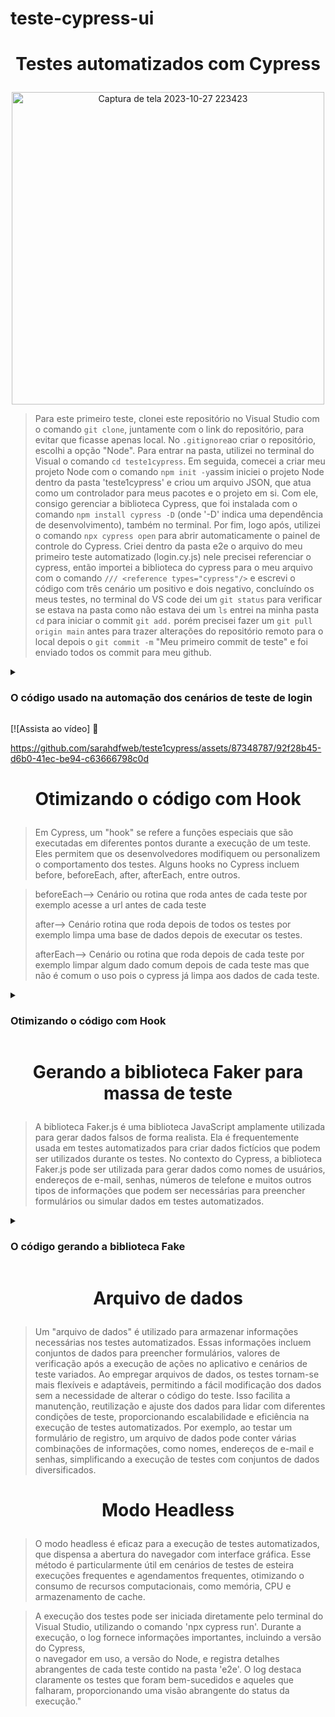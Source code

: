 # teste-cypress-ui
<h1><p align="center">Testes automatizados com Cypress </h1></p>
<p align="center">
<img src="https://github.com/sarahdfweb/teste1cypress/assets/87348787/b396168a-0a72-4008-8281-4723be6dd508" alt="Captura de tela 2023-10-27 223423" width="500" />  
</p>


> Para este primeiro teste, clonei este repositório no Visual Studio com o comando `git clone`, juntamente com o link do repositório, para evitar que ficasse apenas local. No `.gitignore`ao criar o repositório, escolhi a opção "Node". Para entrar na pasta, utilizei no terminal do Visual o comando `cd teste1cypress`. Em seguida, comecei a criar meu projeto Node com o comando `npm init -y`assim iniciei o projeto Node dentro da pasta 'teste1cypress' e criou um arquivo JSON, que atua como um controlador para meus pacotes e o projeto em si. Com ele, consigo gerenciar a biblioteca Cypress, que foi instalada com o comando `npm install cypress -D` (onde '-D' indica uma dependência de desenvolvimento), também no terminal. Por fim, logo após, utilizei o comando `npx cypress open` para abrir automaticamente o painel de controle do Cypress.
Criei dentro da pasta e2e o arquivo do meu primeiro teste automatizado (login.cy.js) nele precisei referenciar o cypress, então importei a biblioteca do cypress para o meu arquivo com o comando `/// <reference types="cypress"/>` e escrevi o código com três cenário um positivo e dois negativo, concluíndo os meus testes, no terminal do VS code dei um `git status` para verificar se estava na pasta como não estava dei um `ls` entrei na minha pasta `cd` para iniciar o commit  `git add.` porém precisei fazer um `git pull origin main` antes  para trazer alterações do repositório remoto para o local depois o `git commit -m` "Meu primeiro commit de teste" e foi enviado todos os commit para meu github.

<details>
<summary><h3>O código usado na automação dos cenários de teste de login</h3></summary>
  
````
/// <reference types="cypress"/>

// Cenário 01 Login válido
describe('Teste de Login', () => {
  it('Deve fazer login com sucesso', () => {
    // Visitar a página de login
    cy.visit('http://lojaebac.ebaconline.art.br/my-account/')
  
    // Preencher o formulário de login
    cy.get('#username').type('aluno_ebac@teste.com')
    cy.get('#password').type('teste@teste.com')
    // Clicar no botão de login
    cy.get('.woocommerce-form > .button').click()
    cy.get('.page-title').should('contain', 'Minha conta')
  })
})

// Cenário 02 Usuário inválido 
describe('Teste de Login', () => {
  it('Deve fazer login com sucesso', () => {
    // Visitar a página de login
    cy.visit('http://lojaebac.ebaconline.art.br/my-account/')
    // Preencher o formulário de login
    cy.get('#username').type('sarah_ebac@teste.com')
    cy.get('#password').type('teste@teste.com')
    // Clicar no botão de login
    cy.get('.woocommerce-form > .button').click()
    cy.get('.page-title').should('contain','Minha conta')
    cy.get('.woocommerce-error > li').should('contain','Endereço de e-mail desconhecido. Verifique novamente ou tente seu nome de usuário.')
  })
})

// Cenário 03 Senha inválida 
describe('Teste de Login', () => {
  it('Deve fazer login com sucesso', () => {
    // Visitar a página de login
    cy.visit('http://lojaebac.ebaconline.art.br/my-account/')
    // Preencher o formulário de login
    cy.get('#username').type('aluno_ebac@teste.com')
    cy.get('#password').type('teste@')
    // Clicar no botão de login
    cy.get('.woocommerce-form > .button').click()
    cy.get('.page-title').should('contain','Minha conta')
    cy.get('.woocommerce-error > li').should('contain','Erro: a senha fornecida para o e-mail aluno_ebac@teste.com está incorreta. Perdeu a senha?')
  })
})
````
</details>
  
[![Assista ao vídeo] 🚀

https://github.com/sarahdfweb/teste1cypress/assets/87348787/92f28b45-d6b0-41ec-be94-c63666798c0d
<h1><p align="center">Otimizando o código com Hook  </h1></p>

>Em Cypress, um "hook" se refere a funções especiais que são executadas em diferentes 
pontos durante a execução de um teste. Eles permitem que os desenvolvedores modifiquem 
ou personalizem o comportamento dos testes. Alguns hooks 
no Cypress incluem before, beforeEach, after, afterEach, entre outros.

>beforeEach--> Cenário ou rotina que roda antes de cada teste por exemplo acesse a url 
antes de cada teste
>
>after--> Cenário rotina que roda depois de todos os testes por exemplo limpa uma base 
de dados depois de executar os testes.
>
>afterEach--> Cenário ou rotina que roda depois de cada teste por exemplo limpar algum 
dado comum depois de cada teste mas que não é comum o uso pois o cypress já limpa 
aos dados de cada teste. 

<details>
<summary><h3>Otimizando o código com Hook</h3></summary>
  
````
/// <reference types="cypress"/>
// Cenário 01 Login válido
context('Teste de Login', () => {
 // Visitar a página de login
  beforeEach(() => {
    cy.visit('http://lojaebac.ebaconline.art.br/my-account/')
  });
 afterEach(() => {
    cy.screenshot()
 }); 
  it('Deve fazer login com sucesso', () => {
    // Preencher o formulário de login
    cy.get('#username').type('aluno_ebac@teste.com')
    cy.get('#password').type('teste@teste.com')
    // Clicar no botão de login
    cy.get('.woocommerce-form > .button').click()
    cy.get('.page-title').should('contain', 'Minha conta')
  })
// Cenário 02 Usuário inválido 
  it('Deve fazer login com sucesso', () => {
    // Preencher o formulário de login
    cy.get('#username').type('sarah_ebac@teste.com')
    cy.get('#password').type('teste@teste.com')
    // Clicar no botão de login
    cy.get('.woocommerce-form > .button').click()
    cy.get('.page-title').should('contain','Minha conta')
    cy.get('.woocommerce-error > li').should('contain','Endereço de e-mail desconhecido. Verifique novamente ou tente seu nome de usuário.')
  })
// Cenário 03 Senha inválida 
  it('Deve fazer login com sucesso', () => {
    // Preencher o formulário de login
    cy.get('#username').type('aluno_ebac@teste.com')
    cy.get('#password').type('teste@')
    // Clicar no botão de login
    cy.get('.woocommerce-form > .button').click()
    cy.get('.page-title').should('contain','Minha conta')
    cy.get('.woocommerce-error > li').should('contain','Erro: a senha fornecida para o e-mail aluno_ebac@teste.com está incorreta. Perdeu a senha?')
  })
})
````
</details>

<h1><p align="center">Gerando a biblioteca Faker para massa de teste   </h1></p>

> A biblioteca Faker.js é uma biblioteca JavaScript amplamente utilizada para gerar dados falsos de forma realista. Ela é frequentemente usada em testes automatizados para criar dados fictícios que podem ser utilizados durante os testes.
No contexto do Cypress, a biblioteca Faker.js pode ser utilizada para gerar dados como nomes de usuários, endereços de e-mail, senhas, números de telefone e muitos outros tipos de informações que podem ser necessárias para preencher formulários ou simular dados em testes automatizados.


<details>
<summary><h3>O código gerando a biblioteca Fake</h3></summary>
  
````
/// <reference types="cypress" />
const faker = require('faker');

describe('Funcionalidade Pré Cadastro', () => {

    beforeEach(() => {
        cy.visit('minha-conta')
        
    });

    it('Deve completar o Pré cadastro com sucesso', () => {
        let nomeFaker = faker.name.firstName()
        let sobrenomeFaker = faker.name.lastName()
        let emailFaker = faker.internet.email()

        cy.get('#reg_email').type(emailFaker)
        cy.get('#reg_password').type('sarahdfweb@13')
        cy.get(':nth-child(4) > .button').click()

        cy.get('.woocommerce-MyAccount-navigation-link--edit-account > a').click()
        cy.get('#account_first_name').type(nomeFaker);
        cy.get('#account_last_name').type(sobrenomeFaker);
        cy.get('.woocommerce-Button').click();
        cy.get('.woocommerce-message').should('exist', 'Detalhes da conta modificados com sucesso.')
   

        });
    
});


````
</details>
  
<h1><p align="center">Arquivo de dados </h1></p>

> Um "arquivo de dados" é utilizado para armazenar informações necessárias nos testes automatizados. Essas informações incluem conjuntos de dados para preencher formulários, valores de verificação após a execução de ações no aplicativo e cenários de teste variados. Ao empregar arquivos de dados, os testes tornam-se mais flexíveis e adaptáveis, permitindo a fácil modificação dos dados sem a necessidade de alterar o código do teste. Isso facilita a manutenção, reutilização e ajuste dos dados para lidar com diferentes condições de teste, proporcionando escalabilidade e eficiência na execução de testes automatizados. Por exemplo, ao testar um formulário de registro, um arquivo de dados pode conter várias combinações de informações, como nomes, endereços de e-mail e senhas, simplificando a execução de testes com conjuntos de dados diversificados.

<h1><p align="center">Modo Headless </h1></p>

> O modo headless é eficaz para a execução de testes automatizados, que dispensa a abertura do navegador com interface gráfica. Esse método é particularmente útil em cenários de testes de esteira
> execuções frequentes e agendamentos frequentes, otimizando o consumo de recursos computacionais, como memória, CPU e armazenamento de cache.

> A execução dos testes pode ser iniciada diretamente pelo terminal do Visual Studio, utilizando o comando 'npx cypress run'. Durante a execução, o log fornece informações importantes, incluindo a versão do Cypress,  
> o navegador em uso, a versão do Node, e registra detalhes abrangentes de cada teste contido na pasta 'e2e'. O log destaca claramente os testes que foram bem-sucedidos e aqueles que falharam, proporcionando uma visão 
 > abrangente do status da execução."


